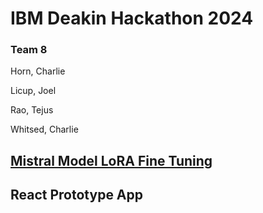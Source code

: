 # IBM Deakin Hackathon 2024
### Team 8
Horn, Charlie

Licup, Joel

Rao, Tejus

Whitsed, Charlie

## [Mistral Model LoRA Fine Tuning](./model-fine-tuning/)

## React Prototype App

